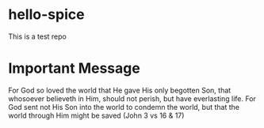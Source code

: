 # hello-spice
This is a test repo

# Important Message
For God so loved the world that He gave His only begotten Son, that whosoever believeth in Him, should not perish, but have everlasting life.
For God sent not His Son into the world to condemn the world, but that the world through Him might be saved  (John 3 vs 16 & 17)
